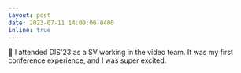 ```yaml
---
layout: post
date: 2023-07-11 14:00:00-0400
inline: true
---
```


:star_struck: I attended DIS'23 as a SV working in the video team. It was my first conference experience, and I was super excited.

